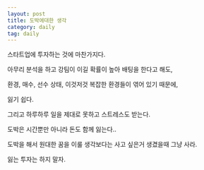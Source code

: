 ```yaml
---
layout: post
title: 도박에대한 생각
category: daily
tag: daily
---
```


스타트업에 투자하는 것에 마찬가지다.

아무리 분석을 하고 강팀이 이길 확률이 높아 배팅을 한다고 해도,

환경, 매수, 선수 상태, 이것저것 복잡한 환경들이 엮어 있기 때문에,

잃기 쉽다.

그리고 하루하루 일을 제대로 못하고 스트레스도 받는다.

도박은 시간뿐만 아니라 돈도 함께 잃는다..

도박을 해서 원대한 꿈을 이룰 생각보다는 사고 싶은거 생겼을때 그냥 사라.

잃는 투자는 하지 말자.
